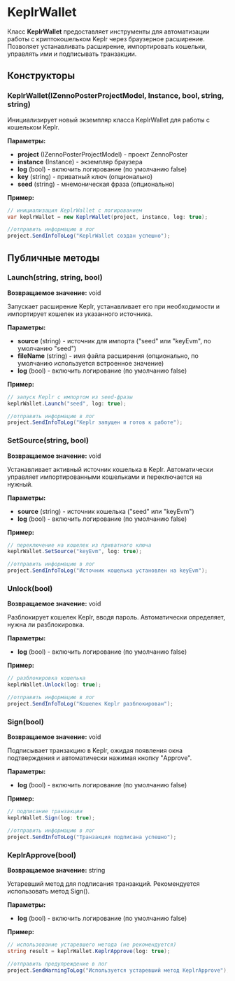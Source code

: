 # KeplrWallet

Класс **KeplrWallet** предоставляет инструменты для автоматизации работы с криптокошельком Keplr через браузерное расширение. Позволяет устанавливать расширение, импортировать кошельки, управлять ими и подписывать транзакции.

## Конструкторы

### KeplrWallet(IZennoPosterProjectModel, Instance, bool, string, string)
Инициализирует новый экземпляр класса KeplrWallet для работы с кошельком Keplr.

**Параметры:**
- **project** (IZennoPosterProjectModel) - проект ZennoPoster
- **instance** (Instance) - экземпляр браузера  
- **log** (bool) - включить логирование (по умолчанию false)
- **key** (string) - приватный ключ (опционально)
- **seed** (string) - мнемоническая фраза (опционально)

**Пример:**
```csharp
// инициализация KeplrWallet с логированием
var keplrWallet = new KeplrWallet(project, instance, log: true);

//отправить информацию в лог
project.SendInfoToLog("KeplrWallet создан успешно");
```

## Публичные методы

### Launch(string, string, bool)
**Возвращаемое значение:** void

Запускает расширение Keplr, устанавливает его при необходимости и импортирует кошелек из указанного источника.

**Параметры:**
- **source** (string) - источник для импорта ("seed" или "keyEvm", по умолчанию "seed")
- **fileName** (string) - имя файла расширения (опционально, по умолчанию используется встроенное значение)
- **log** (bool) - включить логирование (по умолчанию false)

**Пример:**
```csharp
// запуск Keplr с импортом из seed-фразы
keplrWallet.Launch("seed", log: true);

//отправить информацию в лог
project.SendInfoToLog("Keplr запущен и готов к работе");
```

### SetSource(string, bool)
**Возвращаемое значение:** void

Устанавливает активный источник кошелька в Keplr. Автоматически управляет импортированными кошельками и переключается на нужный.

**Параметры:**
- **source** (string) - источник кошелька ("seed" или "keyEvm")
- **log** (bool) - включить логирование (по умолчанию false)

**Пример:**
```csharp
// переключение на кошелек из приватного ключа
keplrWallet.SetSource("keyEvm", log: true);

//отправить информацию в лог
project.SendInfoToLog("Источник кошелька установлен на keyEvm");
```

### Unlock(bool)
**Возвращаемое значение:** void

Разблокирует кошелек Keplr, вводя пароль. Автоматически определяет, нужна ли разблокировка.

**Параметры:**
- **log** (bool) - включить логирование (по умолчанию false)

**Пример:**
```csharp
// разблокировка кошелька
keplrWallet.Unlock(log: true);

//отправить информацию в лог
project.SendInfoToLog("Кошелек Keplr разблокирован");
```

### Sign(bool)
**Возвращаемое значение:** void

Подписывает транзакцию в Keplr, ожидая появления окна подтверждения и автоматически нажимая кнопку "Approve".

**Параметры:**
- **log** (bool) - включить логирование (по умолчанию false)

**Пример:**
```csharp
// подписание транзакции
keplrWallet.Sign(log: true);

//отправить информацию в лог
project.SendInfoToLog("Транзакция подписана успешно");
```

### KeplrApprove(bool)
**Возвращаемое значение:** string

Устаревший метод для подписания транзакций. Рекомендуется использовать метод Sign().

**Параметры:**
- **log** (bool) - включить логирование (по умолчанию false)

**Пример:**
```csharp
// использование устаревшего метода (не рекомендуется)
string result = keplrWallet.KeplrApprove(log: true);

//отправить предупреждение в лог
project.SendWarningToLog("Используется устаревший метод KeplrApprove");
```